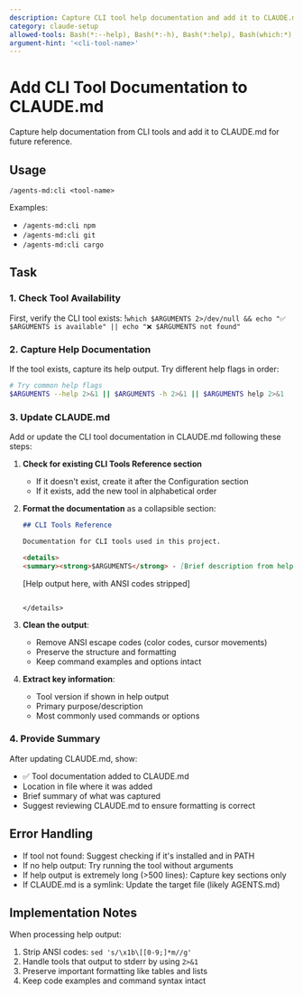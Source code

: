 ```yaml
---
description: Capture CLI tool help documentation and add it to CLAUDE.md for AI assistant reference
category: claude-setup
allowed-tools: Bash(*:--help), Bash(*:-h), Bash(*:help), Bash(which:*), Bash(echo:*), Bash(sed:*), Edit, Read
argument-hint: '<cli-tool-name>'
---
```


# Add CLI Tool Documentation to CLAUDE.md

Capture help documentation from CLI tools and add it to CLAUDE.md for future reference.

## Usage

`/agents-md:cli <tool-name>`

Examples:

- `/agents-md:cli npm`
- `/agents-md:cli git`
- `/agents-md:cli cargo`

## Task

### 1. Check Tool Availability

First, verify the CLI tool exists:
!`which $ARGUMENTS 2>/dev/null && echo "✅ $ARGUMENTS is available" || echo "❌ $ARGUMENTS not found"`

### 2. Capture Help Documentation

If the tool exists, capture its help output. Try different help flags in order:

```bash
# Try common help flags
$ARGUMENTS --help 2>&1 || $ARGUMENTS -h 2>&1 || $ARGUMENTS help 2>&1
```

### 3. Update CLAUDE.md

Add or update the CLI tool documentation in CLAUDE.md following these steps:

1. **Check for existing CLI Tools Reference section**
   - If it doesn't exist, create it after the Configuration section
   - If it exists, add the new tool in alphabetical order

2. **Format the documentation** as a collapsible section:

   ```markdown
   ## CLI Tools Reference

   Documentation for CLI tools used in this project.

   <details>
   <summary><strong>$ARGUMENTS</strong> - [Brief description from help output]</summary>
   ```

   [Help output here, with ANSI codes stripped]

   ```

   </details>
   ```

3. **Clean the output**:
   - Remove ANSI escape codes (color codes, cursor movements)
   - Preserve the structure and formatting
   - Keep command examples and options intact

4. **Extract key information**:
   - Tool version if shown in help output
   - Primary purpose/description
   - Most commonly used commands or options

### 4. Provide Summary

After updating CLAUDE.md, show:

- ✅ Tool documentation added to CLAUDE.md
- Location in file where it was added
- Brief summary of what was captured
- Suggest reviewing CLAUDE.md to ensure formatting is correct

## Error Handling

- If tool not found: Suggest checking if it's installed and in PATH
- If no help output: Try running the tool without arguments
- If help output is extremely long (>500 lines): Capture key sections only
- If CLAUDE.md is a symlink: Update the target file (likely AGENTS.md)

## Implementation Notes

When processing help output:

1. Strip ANSI codes: `sed 's/\x1b\[[0-9;]*m//g'`
2. Handle tools that output to stderr by using `2>&1`
3. Preserve important formatting like tables and lists
4. Keep code examples and command syntax intact
